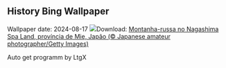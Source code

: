 ## History Bing Wallpaper
Wallpaper date: 2024-08-17
![](https://www.bing.com/th?id=OHR.JapanRollerCoaster_PT-BR6472241100_UHD.jpg&w=1000)Download: [Montanha-russa no Nagashima Spa Land, província de Mie, Japão (© Japanese amateur photographer/Getty Images)](https://www.bing.com/th?id=OHR.JapanRollerCoaster_PT-BR6472241100_UHD.jpg)

Auto get programm by LtgX
